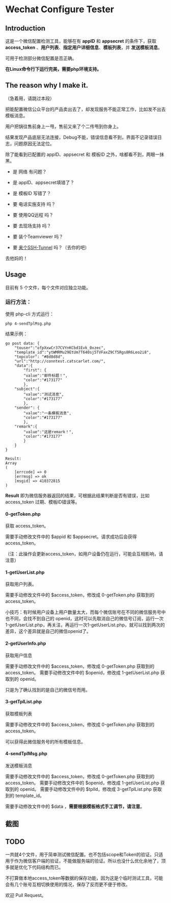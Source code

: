 # Wechat Configure Tester

## Introduction

这是一个微信配置检测工具，能够在有 **appID** 和 **appsecret** 的条件下，获取 **access_token** 、**用户列表**、**指定用户详细信息**、**模板列表**，并 **发送模板消息**。

可用于检测部分微信配置是否正确。

**在Linux命令行下运行完美，需要php环境支持。**

## The reason why I make it.
（急着用，请跳过本段）

把能配置微信公众平台的产品卖出去了，却发现服务不能正常工作，比如发不出去模板消息。

用户把锅往售前身上一甩，售前又来了个二传甩到你身上。

结果发现产品底层无法连接，Debug不能，错误信息看不到，界面不记录错误日志，问题原因无法定位。

除了能看到已配置的 appID、appsecret 和 模板ID 之外，啥都看不到，两眼一抹黑。

- 是 网络 有问题？
- 是 appID、appsecret填错了？
- 是 模板ID 写错了？

- 要 电话实施支持 吗？
- 要 使用QQ远程 吗？
- 要 去现场支持 吗？
- 要 装个Teamviewer 吗？
- 要 [来个SSH-Tunnel](http://blog.catscarlet.com/201609082503.html) 吗？（去你的吧）

去他妈的！

## Usage

目前有 5 个文件，每个文件对应独立功能。

### 运行方法：

使用 php-cli 方式运行：

`php 4-sendTplMsg.php`

结果示例：
```
go post data: {
    "touser":"ofpXxwCr37CVYnKCbd1Evk_0xzec",
    "template_id":"ytWMRMu29EtUm7T640sj5TVFaxZ9Cf5Rgs8R6Leo2i8",
    "topcolor": "#8d8d8d",
    "url":"http://conntest.catscarlet.com/",
    "data":{
        "first": {
        "value":"邮件标题！",
        "color":"#173177"
        },
    "subject":{
        "value":"测试消息",
        "color":"#173177"
        },
    "sender": {
        "value":"一条模板消息",
        "color":"#173177"
        },
    "remark":{
        "value":"这是remark！",
        "color":"#173177"
        }
    }
}

Result:
Array
(
    [errcode] => 0
    [errmsg] => ok
    [msgid] => 410372815
)
```

**Result** 即为微信服务器返回的结果，可根据此结果判断是否有错误，比如 access_token 过期、模板ID错误等。

#### 0-getToken.php
获取 access_token。

需要手动修改文件中的 $appid 和 $appsecret。请求成功后会获得 access_token。

（注：此操作会更新access_token，如用户设备仍在运行，可能会互相影响，请注意）

#### 1-getUserList.php
获取用户列表。

需要手动修改文件中的 $access_token，修改成 0-getToken.php 获取到的 access_token。

小技巧：有时候用户设备上用户数量太大，而每个微信账号在不同的微信服务号中也不同，会找不到自己的 openid，这时可以先取消自己的微信号订阅，运行一次1-getUserList.php，再关注，再运行一次1-getUserList.php，就可以找到两次的差异，这个差异就是自己的微信openid了。

#### 2-getUserInfo.php
获取用户信息

需要手动修改文件中的 $access_token，修改成 0-getToken.php 获取到的 access_token。
需要手动修改文件中的 $openid，修改成 1-getUserList.php 获取到的 openid。

只是为了确认找到的是自己的微信号而用。

#### 3-getTplList.php
获取模板列表

需要手动修改文件中的 $access_token，修改成 0-getToken.php 获取到的 access_token。

可以获得此微信服务号的所有模板信息。

#### 4-sendTplMsg.php
发送模板消息

需要手动修改文件中的 $access_token，修改成 0-getToken.php 获取到的 access_token。
需要手动修改文件中的 $openid，修改成 1-getUserList.php 获取到的 openid。
需要手动修改文件中的 $tplId，修改成 3-getTplList.php 获取到的 template_id。

需要手动修改文件中的 $data ，**需要根据模板格式手工调节，请注意**。

## 截图

## TODO

一共就4个文件，用于简单测试微信配置。也不包括scope和Token的验证。只适用于作为微信客户端的验证，不能做服务端的验证。所以也没什么优化余地了，顶多就是优化下代码结构而已。

不打算做本地access_token等数据的保存功能，因为这是个临时测试工具，可能会有几个账号互相切换使用的情况，保存了反而更不便于修改。

欢迎 Pull Request。
